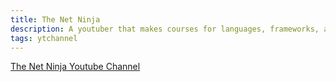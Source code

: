 ```yaml
---
title: The Net Ninja
description: A youtuber that makes courses for languages, frameworks, and more!
tags: ytchannel
---
```

<a href="https://youtube.com/thenetninja" target="blank">The Net Ninja Youtube Channel</a>
